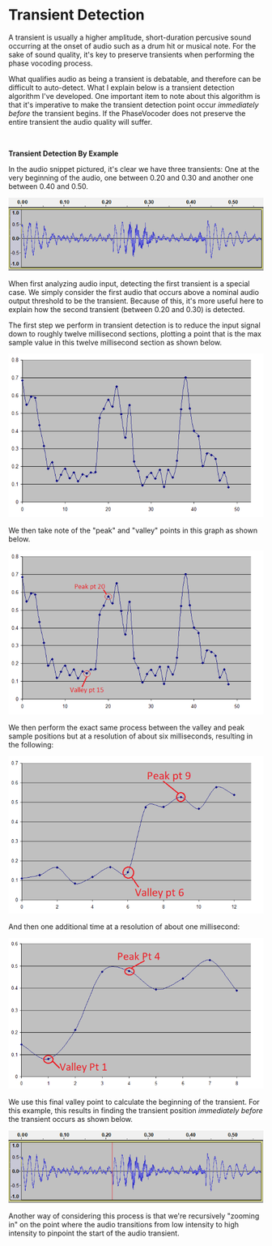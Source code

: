 Transient Detection
===================

A transient is usually a higher amplitude, short-duration percusive sound occurring at the onset of audio such as a drum hit or musical note.  For the sake of sound quality, it's key to preserve transients when performing the phase vocoding process.

What qualifies audio as being a transient is debatable, and therefore can be difficult to auto-detect.  What I explain below is a transient detection algorithm I've developed.  One important item to note about this algorithm is that it's imperative to make the transient detection point occur _immediately before_ the transient begins.  If the PhaseVocoder does not preserve the entire transient the audio quality will suffer.


 

**Transient Detection By Example**

In the audio snippet pictured, it's clear we have three transients: One at the very beginning of the audio, one between 0.20 and 0.30 and another one between 0.40 and 0.50.

<p align="center"> <img src="Images/TransientAudioExample.png"> </p>

When first analyzing audio input, detecting the first transient is a special case.  We simply consider the first audio that occurs above a nominal audio output threshold to be the transient.  Because of this, it's more useful here to explain how the second transient (between 0.20 and 0.30) is detected.

The first step we perform in transient detection is to reduce the input signal down to roughly twelve millisecond sections, plotting a point that is the max sample value in this twelve millisecond section as shown below.

<p align="center"> <img src="Images/TransientAudioExampleMax512.png"> </p>

We then take note of the "peak" and "valley" points in this graph as shown below.

<p align="center"> <img src="Images/TransientAudioExampleMax512Annotated.png"> </p>

We then perform the exact same process between the valley and peak sample positions but at a resolution of about six milliseconds, resulting in the following:

<p align="center"> <img src="Images/TransientAudioExampleMax256Annotated.png"> </p>

And then one additional time at a resolution of about one millisecond:

<p align="center"> <img src="Images/TransientAudioExampleMax32Annotated.png"> </p>

We use this final valley point to calculate the beginning of the transient.  For this example, this results in finding the transient position _immediately before_ the transient occurs as shown below.

<p align="center"> <img src="Images/TransientAudioExampleTransientFound.png"> </p>

Another way of considering this process is that we're recursively "zooming in" on the point where the audio transitions from low intensity to high intensity to pinpoint the start of the audio transient.
